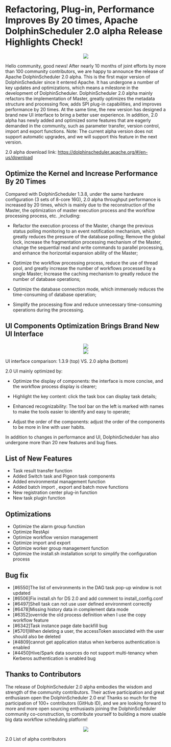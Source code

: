 # Refactoring, Plug-in, Performance Improves By 20 times, Apache DolphinScheduler 2.0 alpha Release Highlights Check!

<div align='center'><img src="https://s1.imgpp.com/2021/11/16/a920be6733a3d99af38d1cdebfcbb3ff.md.png"></div>

Hello community, good news! After nearly 10 months of joint efforts by more than 100 community contributors, we are happy to announce the release of Apache DolphinScheduler 2.0 alpha. This is the first major version of DolphinScheduler since it entered Apache. It has undergone a number of key updates and optimizations, which means a milestone in the development of DolphinScheduler.
DolphinScheduler 2.0 alpha mainly refactors the implementation of Master, greatly optimizes the metadata structure and processing flow, adds SPI plug-in capabilities, and improves performance by 20 times. At the same time, the new version has designed a brand new UI interface to bring a better user experience. In addition, 2.0 alpha has newly added and optimized some features that are eagerly demanded in the community, such as parameter transfer, version control, import and export functions.
Note: The current alpha version does not support automatic upgrades, and we will support this feature in the next version.

2.0 alpha download link: https://dolphinscheduler.apache.org/#/en-us/download

## Optimize the Kernel and Increase Performance By 20 Times

Compared with DolphinScheduler 1.3.8, under the same hardware configuration (3 sets of 8-core 16G), 2.0 alpha throughput performance is increased by 20 times, which is mainly due to the reconstruction of the Master, the optimization of master execution process and the workflow processing process, etc. ,including:

- Refactor the execution process of the Master, change the previous status polling monitoring to an event notification mechanism, which greatly reduces the pressure of the database polling;
  Remove the global lock, increase the fragmentation processing mechanism of the Master, change the sequential read and write commands to parallel processing, and enhance the horizontal expansion ability of the Master;

- Optimize the workflow processing process, reduce the use of thread pool, and greatly increase the number of workflows processed by a single Master;
  Increase the caching mechanism to greatly reduce the number of database operations;

- Optimize the database connection mode, which immensely reduces the time-consuming of database operation;

- Simplify the processing flow and reduce unnecessary time-consuming operations during the processing.

## UI Components Optimization Brings Brand New UI Interface

<div align='center'><img src="https://s1.imgpp.com/2021/11/16/4e4024cbddbe3113f730c5e67f083c4f.md.png"></div>

<div align='center'><img src="https://s1.imgpp.com/2021/11/16/75e002b21d827aee9aeaa3922c20c13f.md.png"></div>

UI interface comparison: 1.3.9 (top) VS. 2.0 alpha (bottom)

>

2.0 UI mainly optimized by:

- Optimize the display of components: the interface is more concise, and the workflow process display is clearer;

- Highlight the key content: click the task box can display task details;

- Enhanced recognizability: The tool bar on the left is marked with names to make the tools easier to identify and easy to operate;

- Adjust the order of the components: adjust the order of the components to be more in line with user habits.

In addition to changes in performance and UI, DolphinScheduler has also undergone more than 20 new features and bug fixes.

## List of New Features

- Task result transfer function
- Added Switch task and Pigeon task components
- Added environmental management function
- Added batch import , export and batch move functions
- New registration center plug-in function
- New task plugin function

## Optimizations

- Optimize the alarm group function
- Optimize RestApi
- Optimize workflow version management
- Optimize import and export
- Optimize worker group management function
- Optimize the install.sh installation script to simplify the configuration process

## Bug fix

- [#6550]The list of environments in the DAG task pop-up window is not updated
- [#6506]Fix install.sh for DS 2.0 and add comment to install_config.conf
- [#6497]Shell task can not use user defined environment correctly
- [#6478]Missing history data in complement data mode
- [#6352]override the old process definition when I use the copy workflow feature
- [#6342]Task instance page date backfill bug
- [#5701]When deleting a user, the accessToken associated with the user should also be deleted
- [#4809]cannot get application status when kerberos authentication is enabled
- [#4450]Hive/Spark data sources do not support multi-tenancy when Kerberos authentication is enabled bug

## Thanks to Contributors

The release of DolphinScheduler 2.0 alpha embodies the wisdom and strength of the community contributors. Their active participation and great enthusiasm open the DolphinScheduler 2.0 era!
Thanks so much for the participation of 100+ contributors (GitHub ID), and we are looking forward to more and more open sourcing enthusiasts joining the DolphinScheduler community co-construction, to contribute yourself to building a more usable big data workflow scheduling platform!

<div align='center'><img src="https://s1.imgpp.com/2021/11/16/8926d45ead1f735e8cfca0e8142b315f.md.png"></div>

2.0 List of alpha contributors
